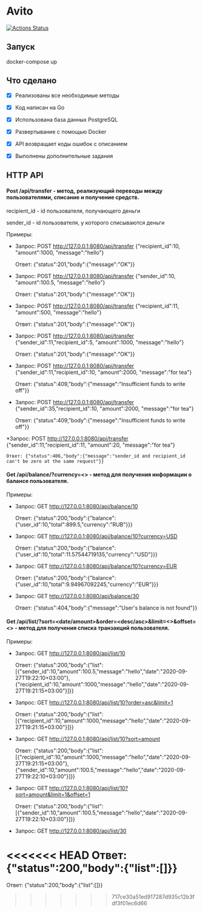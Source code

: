 # Avito

[![Actions Status](https://github.com/eprokofyev/avito/workflows/build%20avito/badge.svg?branch=master)](https://github.com/eprokofyev/avito/actions)



## Запуск

docker-compose up

## Что сделано

* [x] Реализованы все необходимые методы
* [x] Код написан на Go
* [x] Использована база данных PostgreSQL
* [x] Развертывание с помощью Docker
* [x] API возвращает коды ошибок с описанием
* [x] Выполнены дополнительные задания


## HTTP API
#### Post /api/transfer - метод, реализующий переводы между пользователями, списание и получение средств.

recipient_id - id пользователя, получающего деньги

sender_id - id пользователя, у которого списываются деньги

Примеры:

* Запрос: POST http://127.0.0.1:8080/api/transfer
{"recipient_id":10, "amount":1000, "message":"hello"}

    Ответ: {"status":201,"body":{"message":"OK"}}

* Запрос: POST http://127.0.0.1:8080/api/transfer
{"sender_id":10, "amount":100.5, "message":"hello"}

    Ответ: {"status":201,"body":{"message":"OK"}}

* Запрос: POST http://127.0.0.1:8080/api/transfer
{"recipient_id":11, "amount":500, "message":"hello"}
 
    Ответ: {"status":201,"body":{"message":"OK"}}

* Запрос: POST http://127.0.0.1:8080/api/transfer
{"sender_id":11,"recipient_id":5, "amount":1000, "message":"hello"}

    Ответ: {"status":201,"body":{"message":"OK"}}

* Запрос: POST http://127.0.0.1:8080/api/transfer
{"sender_id":11,"recipient_id":10, "amount":2000, "message":"for tea"}

    Ответ: {"status":409,"body":{"message":"Insufficient funds to write off"}}

* Запрос: POST http://127.0.0.1:8080/api/transfer
{"sender_id":35,"recipient_id":10, "amount":2000, "message":"for tea"}

    Ответ: {"status":409,"body":{"message":"Insufficient funds to write off"}}

*Запрос: POST http://127.0.0.1:8080/api/transfer
{"sender_id":11,"recipient_id":11, "amount":20, "message":"for tea"}

    Ответ: {"status":406,"body":{"message":"sender_id and recipient_id can't be zero at the same request"}}

#### Get /api/balance/<id>?currency=<> - метод для получения информации о балансе пользователя.

Примеры:

* Запрос: GET http://127.0.0.1:8080/api/balance/10

    Ответ: {"status":200,"body":{"balance":{"user_id":10,"total":899.5,"currency":"RUB"}}}
 
* Запрос: GET http://127.0.0.1:8080/api/balance/10?currency=USD

    Ответ: {"status":200,"body":{"balance":{"user_id":10,"total":11.57544719135,"currency":"USD"}}}

* Запрос: GET http://127.0.0.1:8080/api/balance/10?currency=EUR

    Ответ: {"status":200,"body":{"balance":{"user_id":10,"total":9.94967092245,"currency":"EUR"}}}
 
* Запрос: GET http://127.0.0.1:8080/api/balance/30
 
    Ответ: {"status":404,"body":{"message":"User's balance is not found"}}

#### Get /api/list/<id>?sort=<date/amount>&order=<desc/asc>&limit=<>&offset=<> - метод для получения списка транзакций пользователя.

Примеры:

* Запрос: GET http://127.0.0.1:8080/api/list/10

    Ответ: {"status":200,"body":{"list":[{"sender_id":10,"amount":100.5,"message":"hello","date":"2020-09-27T19:22:10+03:00"},{"recipient_id":10,"amount":1000,"message":"hello","date":"2020-09-27T19:21:15+03:00"}]}}
 
* Запрос: GET http://127.0.0.1:8080/api/list/10?order=asc&limit=1

    Ответ: {"status":200,"body":{"list":[{"recipient_id":10,"amount":1000,"message":"hello","date":"2020-09-27T19:21:15+03:00"}]}}

* Запрос: GET http://127.0.0.1:8080/api/list/10?sort=amount

    Ответ: {"status":200,"body":{"list":[{"recipient_id":10,"amount":1000,"message":"hello","date":"2020-09-27T19:21:15+03:00"},{"sender_id":10,"amount":100.5,"message":"hello","date":"2020-09-27T19:22:10+03:00"}]}}

* Запрос: GET http://127.0.0.1:8080/api/list/10?sort=amount&limit=1&offset=1

    Ответ: {"status":200,"body":{"list":[{"sender_id":10,"amount":100.5,"message":"hello","date":"2020-09-27T19:22:10+03:00"}]}}

* Запрос: GET http://127.0.0.1:8080/api/list/30

<<<<<<< HEAD
    Ответ: {"status":200,"body":{"list":[]}}
=======
Ответ: {"status":200,"body":{"list":[]}}
>>>>>>> 717ce30a51ed917287d935c12b3fdf3f01ec6d66
